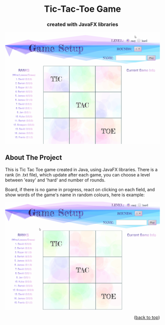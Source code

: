<h1 align="center">Tic-Tac-Toe Game</h1>
<h3 align="center">created with JavaFX libraries</h3>
<div align="center">
    <img src="https://github.com/stepbart/TicTacToe/blob/master/game.gif">
</div>


<!-- ABOUT THE PROJECT -->
## About The Project

This is Tic Tac Toe game created in Java, using JavaFX libraries. There is a rank (in .txt file), which update after each game, you can choose a level between 'easy' and 'hard' and number of rounds.

Board, if there is no game in progress, react on clicking on each field, and show words of the game's name in random colours, here is example:

<div align="center">
    <img src="https://github.com/stepbart/TicTacToe/blob/master/funny_board.gif">
</div>

<p align="right">(<a href="#top">back to top</a>)</p>
